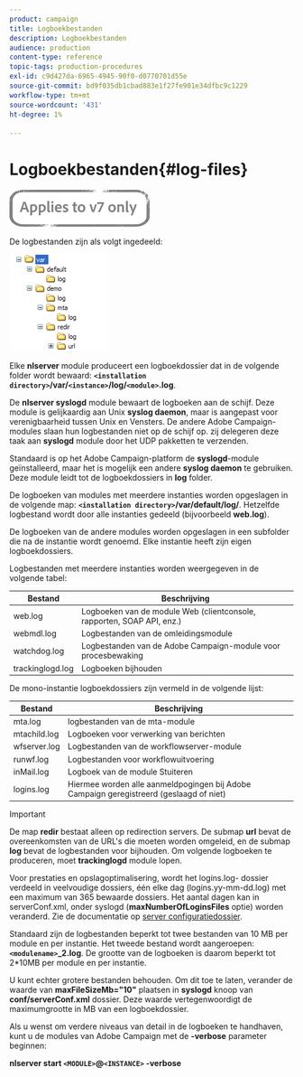 ```yaml
---
product: campaign
title: Logboekbestanden
description: Logboekbestanden
audience: production
content-type: reference
topic-tags: production-procedures
exl-id: c9d427da-6965-4945-90f0-d0770701d55e
source-git-commit: bd9f035db1cbad883e1f27fe901e34dfbc9c1229
workflow-type: tm+mt
source-wordcount: '431'
ht-degree: 1%

---
```


# Logboekbestanden{#log-files}

![](../../assets/v7-only.svg)

De logbestanden zijn als volgt ingedeeld:

![](assets/d_ncs_directory.png)

Elke **nlserver** module produceert een logboekdossier dat in de volgende folder wordt bewaard: **`<installation directory>`/var/`<instance>`/log/`<module>`.log**.

De **nlserver syslogd** module bewaart de logboeken aan de schijf. Deze module is gelijkaardig aan Unix **syslog daemon**, maar is aangepast voor verenigbaarheid tussen Unix en Vensters. De andere Adobe Campaign-modules slaan hun logbestanden niet op de schijf op. zij delegeren deze taak aan **syslogd** module door het UDP pakketten te verzenden.

Standaard is op het Adobe Campaign-platform de **syslogd**-module geïnstalleerd, maar het is mogelijk een andere **syslog daemon** te gebruiken. Deze module leidt tot de logboekdossiers in **log** folder.

De logboeken van modules met meerdere instanties worden opgeslagen in de volgende map: **`<installation directory>`/var/default/log/**. Hetzelfde logbestand wordt door alle instanties gedeeld (bijvoorbeeld **web.log**).

De logboeken van de andere modules worden opgeslagen in een subfolder die na de instantie wordt genoemd. Elke instantie heeft zijn eigen logboekdossiers.

Logbestanden met meerdere instanties worden weergegeven in de volgende tabel:

| Bestand | Beschrijving |
|---|---|
| web.log | Logboeken van de module Web (clientconsole, rapporten, SOAP API, enz.) |
| webmdl.log | Logbestanden van de omleidingsmodule |
| watchdog.log | Logbestanden van de Adobe Campaign-module voor procesbewaking |
| trackinglogd.log | Logboeken bijhouden |

De mono-instantie logboekdossiers zijn vermeld in de volgende lijst:

| Bestand | Beschrijving |
|---|---|
| mta.log | logbestanden van de mta-module |
| mtachild.log | Logboeken voor verwerking van berichten |
| wfserver.log | Logbestanden van de workflowserver-module |
| runwf.log | Logbestanden voor workflowuitvoering |
| inMail.log | Logboek van de module Stuiteren |
| logins.log | Hiermee worden alle aanmeldpogingen bij Adobe Campaign geregistreerd (geslaagd of niet) |

>[!IMPORTANT]
>
>De map **redir** bestaat alleen op redirection servers. De submap **url** bevat de overeenkomsten van de URL&#39;s die moeten worden omgeleid, en de submap **log** bevat de logbestanden voor bijhouden. Om volgende logboeken te produceren, moet **trackinglogd** module lopen.

Voor prestaties en opslagoptimalisering, wordt het logins.log- dossier verdeeld in veelvoudige dossiers, één elke dag (logins.yy-mm-dd.log) met een maximum van 365 bewaarde dossiers. Het aantal dagen kan in serverConf.xml, onder syslogd (**maxNumberOfLoginsFiles** optie) worden veranderd. Zie de documentatie op [server configuratiedossier](../../installation/using/the-server-configuration-file.md#syslogd).

Standaard zijn de logbestanden beperkt tot twee bestanden van 10 MB per module en per instantie. Het tweede bestand wordt aangeroepen: **`<modulename>`_2.log**. De grootte van de logboeken is daarom beperkt tot 2*10MB per module en per instantie.

U kunt echter grotere bestanden behouden. Om dit toe te laten, verander de waarde van **maxFileSizeMb=&quot;10&quot;** plaatsen in **syslogd** knoop van **conf/serverConf.xml** dossier. Deze waarde vertegenwoordigt de maximumgrootte in MB van een logboekdossier.

Als u wenst om verdere niveaus van detail in de logboeken te handhaven, kunt u de modules van Adobe Campaign met de **-verbose** parameter beginnen:

**nlserver start  `<MODULE>`@`<INSTANCE>` -verbose**
